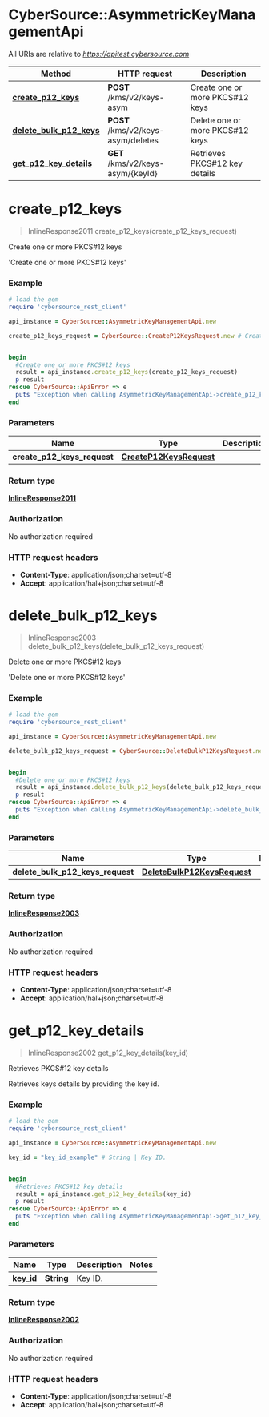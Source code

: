 # CyberSource::AsymmetricKeyManagementApi

All URIs are relative to *https://apitest.cybersource.com*

Method | HTTP request | Description
------------- | ------------- | -------------
[**create_p12_keys**](AsymmetricKeyManagementApi.md#create_p12_keys) | **POST** /kms/v2/keys-asym | Create one or more PKCS#12 keys
[**delete_bulk_p12_keys**](AsymmetricKeyManagementApi.md#delete_bulk_p12_keys) | **POST** /kms/v2/keys-asym/deletes | Delete one or more PKCS#12 keys
[**get_p12_key_details**](AsymmetricKeyManagementApi.md#get_p12_key_details) | **GET** /kms/v2/keys-asym/{keyId} | Retrieves PKCS#12 key details


# **create_p12_keys**
> InlineResponse2011 create_p12_keys(create_p12_keys_request)

Create one or more PKCS#12 keys

'Create one or more PKCS#12 keys' 

### Example
```ruby
# load the gem
require 'cybersource_rest_client'

api_instance = CyberSource::AsymmetricKeyManagementApi.new

create_p12_keys_request = CyberSource::CreateP12KeysRequest.new # CreateP12KeysRequest | 


begin
  #Create one or more PKCS#12 keys
  result = api_instance.create_p12_keys(create_p12_keys_request)
  p result
rescue CyberSource::ApiError => e
  puts "Exception when calling AsymmetricKeyManagementApi->create_p12_keys: #{e}"
end
```

### Parameters

Name | Type | Description  | Notes
------------- | ------------- | ------------- | -------------
 **create_p12_keys_request** | [**CreateP12KeysRequest**](CreateP12KeysRequest.md)|  | 

### Return type

[**InlineResponse2011**](InlineResponse2011.md)

### Authorization

No authorization required

### HTTP request headers

 - **Content-Type**: application/json;charset=utf-8
 - **Accept**: application/hal+json;charset=utf-8



# **delete_bulk_p12_keys**
> InlineResponse2003 delete_bulk_p12_keys(delete_bulk_p12_keys_request)

Delete one or more PKCS#12 keys

'Delete one or more PKCS#12 keys' 

### Example
```ruby
# load the gem
require 'cybersource_rest_client'

api_instance = CyberSource::AsymmetricKeyManagementApi.new

delete_bulk_p12_keys_request = CyberSource::DeleteBulkP12KeysRequest.new # DeleteBulkP12KeysRequest | 


begin
  #Delete one or more PKCS#12 keys
  result = api_instance.delete_bulk_p12_keys(delete_bulk_p12_keys_request)
  p result
rescue CyberSource::ApiError => e
  puts "Exception when calling AsymmetricKeyManagementApi->delete_bulk_p12_keys: #{e}"
end
```

### Parameters

Name | Type | Description  | Notes
------------- | ------------- | ------------- | -------------
 **delete_bulk_p12_keys_request** | [**DeleteBulkP12KeysRequest**](DeleteBulkP12KeysRequest.md)|  | 

### Return type

[**InlineResponse2003**](InlineResponse2003.md)

### Authorization

No authorization required

### HTTP request headers

 - **Content-Type**: application/json;charset=utf-8
 - **Accept**: application/hal+json;charset=utf-8



# **get_p12_key_details**
> InlineResponse2002 get_p12_key_details(key_id)

Retrieves PKCS#12 key details

Retrieves keys details by providing the key id.

### Example
```ruby
# load the gem
require 'cybersource_rest_client'

api_instance = CyberSource::AsymmetricKeyManagementApi.new

key_id = "key_id_example" # String | Key ID. 


begin
  #Retrieves PKCS#12 key details
  result = api_instance.get_p12_key_details(key_id)
  p result
rescue CyberSource::ApiError => e
  puts "Exception when calling AsymmetricKeyManagementApi->get_p12_key_details: #{e}"
end
```

### Parameters

Name | Type | Description  | Notes
------------- | ------------- | ------------- | -------------
 **key_id** | **String**| Key ID.  | 

### Return type

[**InlineResponse2002**](InlineResponse2002.md)

### Authorization

No authorization required

### HTTP request headers

 - **Content-Type**: application/json;charset=utf-8
 - **Accept**: application/hal+json;charset=utf-8



